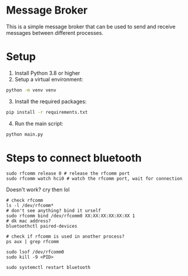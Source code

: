 # Message Broker

This is a simple message broker that can be used to send and receive messages between different processes.

# Setup

1. Install Python 3.8 or higher
2. Setup a virtual environment:

```bash
python -m venv venv
```

3. Install the required packages:

```bash
pip install -r requirements.txt
```

4. Run the main script:

```bash
python main.py
```

# Steps to connect bluetooth
```
sudo rfcomm release 0 # release the rfcomm port
sudo rfcomm watch hci0 # watch the rfcomm port, wait for connection
```
Doesn't work? cry then lol
```
# check rfcomm
ls -l /dev/rfcomm*
# don't see anything? bind it urself
sudo rfcomm bind /dev/rfcomm0 XX:XX:XX:XX:XX:XX 1
# dk mac address?
bluetoothctl paired-devices

# check if rfcomm is used in another process?
ps aux | grep rfcomm

sudo lsof /dev/rfcomm0
sudo kill -9 <PID>

sudo systemctl restart bluetooth


```
